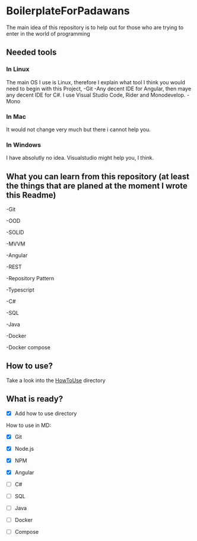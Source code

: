 # BoilerplateForPadawans
The main idea of this repository is to help out for those who are trying to enter in the world of programming

## Needed tools

### In Linux
The main OS I use is Linux, therefore I explain what tool I think you would need to begin with this Project,
-Git
-Any decent IDE for Angular, then maye any decent IDE for C#. I use Visual Studio Code, Rider and Monodevelop.
-Mono

### In Mac
It would not change very much but there i cannot help you.

### In Windows
I have absolutly no idea. Visualstudio might help you, I think.

## What you can learn from this repository (at least the things that are planed at the moment I wrote this Readme)

-Git

-OOD 

-SOLID

-MVVM

-Angular

-REST

-Repository Pattern

-Typescript

-C#

-SQL

-Java

-Docker

-Docker compose

## How to use?
Take a look into the [HowToUse](https://github.com/scherenhaenden/BoilerplateForPadawans/tree/master/HowToUse) directory


## What is ready?
- [X] Add how to use directory

How to use in MD:
- [X] Git
- [x] Node.js
- [X] NPM
- [X] Angular
- [ ] C#
- [ ] SQL
- [ ] Java
- [ ] Docker
- [ ] Compose

